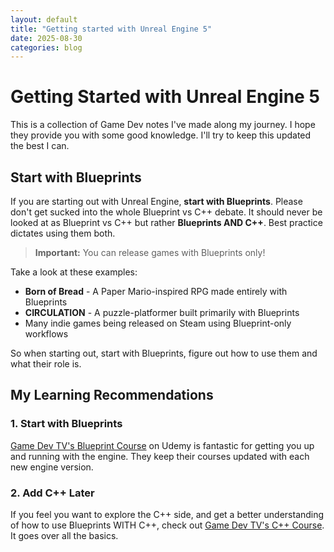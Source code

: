 ```yaml
---
layout: default
title: "Getting started with Unreal Engine 5"
date: 2025-08-30
categories: blog
---
```


# Getting Started with Unreal Engine 5

This is a collection of Game Dev notes I've made along my journey. I hope they provide you with some good knowledge. I'll try to keep this updated the best I can.

## Start with Blueprints

If you are starting out with Unreal Engine, **start with Blueprints**. Please don't get sucked into the whole Blueprint vs C++ debate. It should never be looked at as Blueprint vs C++ but rather **Blueprints AND C++**. Best practice dictates using them both. 

> **Important:** You can release games with Blueprints only! 

Take a look at these examples:
- **Born of Bread** - A Paper Mario-inspired RPG made entirely with Blueprints
- **CIRCULATION** - A puzzle-platformer built primarily with Blueprints  
- Many indie games being released on Steam using Blueprint-only workflows

So when starting out, start with Blueprints, figure out how to use them and what their role is.

## My Learning Recommendations

### 1. Start with Blueprints
[Game Dev TV's Blueprint Course](https://www.udemy.com/course/unrealblueprint/) on Udemy is fantastic for getting you up and running with the engine. They keep their courses updated with each new engine version.

### 2. Add C++ Later
If you feel you want to explore the C++ side, and get a better understanding of how to use Blueprints WITH C++, check out [Game Dev TV's C++ Course](https://www.udemy.com/course/unrealcourse/). It goes over all the basics.
